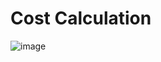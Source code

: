 # Cost Calculation
![image](https://github.com/OleksandrDushnyi/react-practice/assets/129120542/17515146-6296-4a79-806b-649c9c3d1093)
